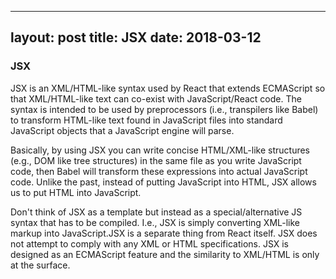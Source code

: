 
---
layout: post
title: JSX
date: 2018-03-12
---

### JSX

JSX is an XML/HTML-like syntax used by React that extends ECMAScript so that XML/HTML-like text can co-exist with JavaScript/React code. The syntax is intended to be used by preprocessors (i.e., transpilers like Babel) to transform HTML-like text found in JavaScript files into standard JavaScript objects that a JavaScript engine will parse.

Basically, by using JSX you can write concise HTML/XML-like structures (e.g., DOM like tree structures) in the same file as you write JavaScript code, then Babel will transform these expressions into actual JavaScript code. Unlike the past, instead of putting JavaScript into HTML, JSX allows us to put HTML into JavaScript.

Don't think of JSX as a template but instead as a special/alternative JS syntax that has to be compiled. I.e., JSX is simply converting XML-like markup into JavaScript.JSX is a separate thing from React itself. JSX does not attempt to comply with any XML or HTML specifications. JSX is designed as an ECMAScript feature and the similarity to XML/HTML is only at the surface.

